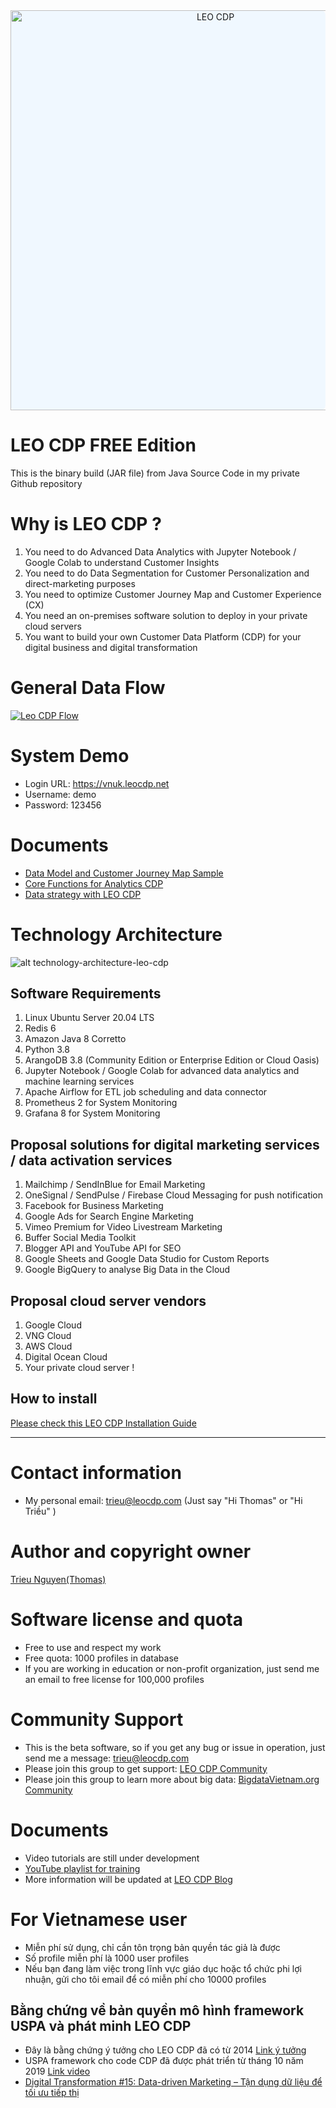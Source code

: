<div style="background-color: #F0F8FF; text-align:center; border-radius:8px;">
	<img src="https://cdn.jsdelivr.net/gh/USPA-Technology/leo-cdp-static-files@latest//images/leo-cdp-logo.png" alt="LEO CDP" style="width:640px;margin:auto;"/>
</div>

# LEO CDP FREE Edition

This is the binary build (JAR file) from Java Source Code in my private Github repository

# Why is LEO CDP ?

1. You need to do Advanced Data Analytics with Jupyter Notebook / Google Colab to understand Customer Insights
2. You need to do Data Segmentation for Customer Personalization and direct-marketing purposes
3. You need to optimize Customer Journey Map and Customer Experience (CX)
4. You need an on-premises software solution to deploy in your private cloud servers
5. You want to build your own Customer Data Platform (CDP) for your digital business and digital transformation

# General Data Flow

[![Leo CDP Flow](https://raw.githubusercontent.com/trieu/leo-cdp-free-edition/main/leo-cdp-version-1.0.png)](https://knowledge.leocdp.net/2021/09/why-is-leo-cdp-important-for-digital.html)	

# System Demo

* Login URL: https://vnuk.leocdp.net
* Username: demo
* Password: 123456 

# Documents

* [Data Model and Customer Journey Map Sample](https://docs.google.com/spreadsheets/d/1hzSvkmTE8WuvUFqnpWNfsPMzpjF8gYOSJfkc9eJIjWk/edit?usp=sharing)
* [Core Functions for Analytics CDP](https://docs.google.com/document/d/1cavhFAs_uX-98qUvtXJI3v859I6h3knl0m_tSQ4235M/edit?usp=sharing)
* [Data strategy with LEO CDP](https://docs.google.com/document/d/1la6mP21gfd2bHlpwj4hBTRQlxaPfhnpQRL6fV223Es0/edit?usp=sharing)

# Technology Architecture

![alt technology-architecture-leo-cdp](https://blogger.googleusercontent.com/img/a/AVvXsEiMumpMfN32dIcKry8UsCvrb2xG85hqxk6iRPI2-oyuTbvtJfGdbtrjoUyelB-01dDhFNH04VyVZsGi1MnIrNaPX1xE697WLooaSta-FwMBm-TvoWi3GmcirzSX56skENUVrp-am8pkqTnfq_sqQFX-cD7CJkRybXVjTRzi3QtWJezWIZzJ52vfEZTB=s2048)

## Software Requirements

1. Linux Ubuntu Server 20.04 LTS
2. Redis 6
3. Amazon Java 8 Corretto
4. Python 3.8
5. ArangoDB 3.8 (Community Edition or Enterprise Edition or Cloud Oasis)
6. Jupyter Notebook / Google Colab for advanced data analytics and machine learning services
7. Apache Airflow for ETL job scheduling and data connector
8. Prometheus 2 for System Monitoring
9. Grafana 8 for System Monitoring

## Proposal solutions for digital marketing services / data activation services

1. Mailchimp / SendInBlue for Email Marketing
2. OneSignal / SendPulse / Firebase Cloud Messaging for push notification
3. Facebook for Business Marketing 
4. Google Ads for Search Engine Marketing
5. Vimeo Premium for Video Livestream Marketing
6. Buffer Social Media Toolkit
7. Blogger API and YouTube API for SEO
8. Google Sheets and Google Data Studio for Custom Reports
9. Google BigQuery to analyse Big Data in the Cloud

## Proposal cloud server vendors

1. Google Cloud
2. VNG Cloud 
3. AWS Cloud
4. Digital Ocean Cloud
5. Your private cloud server !

## How to install

[Please check this LEO CDP Installation Guide](https://github.com/trieu/leo-cdp-free-edition/blob/main/NOTES-FOR-NEW-SETUP.md)

---

# Contact information 

* My personal email: trieu@leocdp.com (Just say "Hi Thomas" or "Hi Triều" )

# Author and copyright owner

<a href="https://www.facebook.com/tantrieuf31" target="_blank"> Trieu Nguyen(Thomas) </a>

# Software license and quota 

* Free to use and respect my work
* Free quota: 1000 profiles in database
* If you are working in education or non-profit organization, just send me an email to free license for 100,000 profiles

# Community Support 

* This is the beta software, so if you get any bug or issue in operation, just send me a message: trieu@leocdp.com
* Please join this group to get support: <a href="https://www.facebook.com/groups/leocdp" target="_blank">  LEO CDP Community </a>
* Please join this group to learn more about big data: <a href="https://www.facebook.com/groups/bigdatavietnam.org" target="_blank">  BigdataVietnam.org Community </a>

# Documents 

* Video tutorials are still under development 
* <a href="https://youtube.com/playlist?list=PL7YpzmBoIETSD7jnVlvfNxhSa8V2BY3-8" target="_blank" > YouTube playlist for training </a>
* More information will be updated at <a href="https://knowledge.leocdp.net/" target="_blank"> LEO CDP Blog </a>

# For Vietnamese user

* Miễn phí sử dụng, chỉ cần tôn trọng bản quyền tác giả là được
* Số profile miễn phí là 1000 user profiles
* Nếu bạn đang làm việc trong lĩnh vực giáo dục hoặc tổ chức phi lợi nhuận, gửi cho tôi email để có miễn phí cho 10000 profiles

## Bằng chứng về bản quyền mô hình framework USPA và phát minh LEO CDP 

* Đây là bằng chứng ý tưởng cho LEO CDP đã có từ 2014 <a href="https://www.facebook.com/photo/?fbid=10158746916044506" target="_blank"> Link ý tưởng </a> 
* USPA framework cho code CDP đã được phát triển từ tháng 10 năm 2019 <a href="https://www.youtube.com/watch?v=tyASsGaE8jg" target="_blank"> Link video </a> 
* <a href="https://www.brandsvietnam.com/congdong/topic/23444-Digital-Transformation-15-Datadriven-Marketing-Tan-dung-du-lieu-de-toi-uu-tiep-thi-Phan-2" target="_blank"> Digital Transformation #15: Data-driven Marketing – Tận dụng dữ liệu để tối ưu tiếp thị </a>
